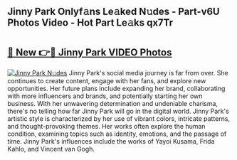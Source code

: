 ## Jinny Park Onlyf𝚊ns Le𝚊ked N𝚞des - Part-v6U Photos Video - Hot Part Le𝚊ks qx7Tr

# <h2><a href="http://ac105.deff.icu/?id=Jinny+Park">🔗 New 👉🔴 Jinny Park VIDEO Photos</a></h2>

[![Jinny Park N𝚞des](https://i.imgur.com/rIISA9y.gif)](http://ac105.deff.icu/?id=Jinny+Park)
Jinny Park's social media journey is far from over. She continues to create content, engage with her fans, and explore new opportunities. Her future plans include expanding her brand, collaborating with more influencers and brands, and potentially starting her own business. With her unwavering determination and undeniable charisma, there's no telling how far Jinny Park will go in the digital world. Jinny Park's artistic style is characterized by her use of vibrant colors, intricate patterns, and thought-provoking themes. Her works often explore the human condition, examining topics such as identity, emotions, and the passage of time. Jinny Park's influences include the works of Yayoi Kusama, Frida Kahlo, and Vincent van Gogh.
